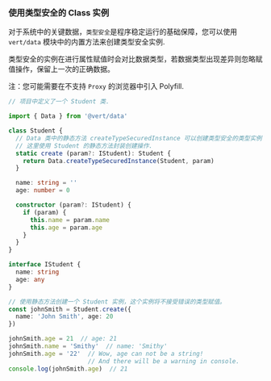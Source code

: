 <a id="type-safety-class-instance"></a>

### 使用类型安全的 Class 实例

对于系统中的关键数据，`类型安全`是程序稳定运行的基础保障，您可以使用 `vert/data` 模块中的内置方法来创建类型安全实例.

类型安全的实例在进行属性赋值时会对比数据类型，若数据类型出现差异则忽略赋值操作，保留上一次的正确数据。

注：您可能需要在不支持 `Proxy` 的浏览器中引入 Polyfill.

```typescript
// 项目中定义了一个 Student 类.

import { Data } from '@vert/data'

class Student {
  // Data 类中的静态方法 createTypeSecuredInstance 可以创建类型安全的类型实例.
  // 这里使用 Student 的静态方法封装创建操作.
  static create (param?: IStudent): Student {
    return Data.createTypeSecuredInstance(Student, param)
  }

  name: string = ''
  age: number = 0

  constructor (param?: IStudent) {
    if (param) {
      this.name = param.name
      this.age = param.age
    }
  }
}

interface IStudent {
  name: string
  age: any
}

// 使用静态方法创建一个 Student 实例，这个实例将不接受错误的类型赋值。
const johnSmith = Student.create({
  name: 'John Smith', age: 20
})

johnSmith.age = 21  // age: 21
johnSmith.name = 'Smithy'  // name: 'Smithy'
johnSmith.age = '22'  // Wow, age can not be a string!
                      // And there will be a warning in console.
console.log(johnSmith.age)  // 21
```
